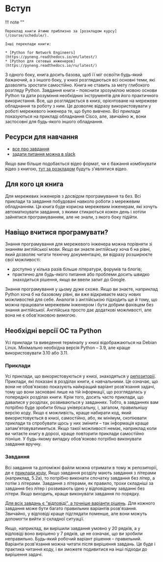 # Вступ

!!! note ""

	Переклад книги йтиме приблизно за [розкладом курсу](/course/schedule/).

    Інші переклади книги:

    * [Python for Network Engineers](https://pyneng.readthedocs.io/en/latest/)
    * [Python для сетевых инженеров](https://pyneng.readthedocs.io/ru/latest/)

З одного боку, книга досить базова, щоб її міг освоїти будь-який бажаючий,
а з іншого боку, у книзі розглядаються всі основні теми, які дозволять зростати
самостійно. Книга не ставить за мету глибокого розгляду Python. Завдання 
книги – пояснити зрозумілою мовою основи Python та дати розуміння необхідних
інструментів для його практичного використання. Все, що розглядається в книзі,
орієнтоване на мережеве обладнання та роботу з ним. Це дозволяє відразу
використовувати у роботі мережевого інженера те, що було вивчено.
Всі приклади показуються на прикладі обладнання Cisco, але, звичайно ж,
вони застосовні для будь-якого іншого обладнання.

## Ресурси для навчання

-  [все про завдання](/tasks/)
-  [задати питання можна в slack](https://join.slack.com/t/pynenguk/shared_invite/zt-1ulyc49it-gM1aZ87gkOL183SOOeIhDg)

Якщо вам більше подобається відео формат, чи є бажання комбінувати відео з
книгою, [тут за розкладом](/course/schedule/) будуть з'являтися відео. 

## Для кого ця книга

Для мережевих інженерів з досвідом програмування та без. Всі приклади та завдання
побудовані навколо роботи з мережевим обладнанням. Ця книга буде корисна мережевим
інженерам, які хочуть автоматизувати завдання, з якими стикаються кожен день і хотіли
зайнятися програмуванням, але не знали, з якого боку підійти.


## Навіщо вчитися програмувати?

Знання програмування для мережевого інженера можна порівняти зі знанням англійської мови.
Якщо ви знаєте англійську хоча б на рівні, який дозволяє читати технічну документацію, ви відразу розширюєте свої можливості:

* доступно у кілька разів більше літератури, форумів та блогів;
* практично для будь-якого питання або проблеми досить швидко знаходиться рішення, якщо ви ввели запит до Google.

Знання програмування у цьому дуже схоже. Якщо ви знаєте, наприклад Python хоча
б на базовому рівні, ви вже відкриваєте масу нових можливостей для себе. Аналогія
з англійською підходить ще й тому, що можна працювати мережевим інженером і бути добрим
фахівцем без знання англійської. Англійська просто дає додаткові можливості, але вона не є обов'язковою вимогою.


## Необхідні версії ОС та Python

Усі приклади та виведення терміналу у книзі відображаються на Debian Linux.
Мінімально необхідна версія Python – 3.9, але краще використовувати 3.10 або 3.11.


### Приклади

Усі приклади, що використовуються у книзі, знаходяться у [репозиторії](https://github.com/natenka/pynenguk-tasks).
Приклади, які показані в розділах книги, є навчальними. Це означає, що вони не
обов'язково показують найкращий варіант розв'язання задачі, тому що вони
засновані лише на тій інформації, що розглядалась у попередніх розділах книги.
Крім того, досить часто приклади, що давалися у розділах, розвиваються у
завданнях. Тобто, в завданнях вам потрібно буде зробити більш
універсальну, і, загалом, правильнішу версію коду. Якщо є можливість, краще
набирати код, який використовується в книзі, самостійно, або, як мінімум,
скопіювати приклади та спробувати щось у них змінити – так інформація краще
запам'ятовуватиметься. Якщо такої можливості немає, наприклад коли ви читаєте
книгу в дорозі, краще повторити приклади самостійно пізніше. У будь-якому
випадку обов'язково потрібно виконувати завдання вручну.


### Завдання

Всі завдання та допоміжні файли можна отримати в тому ж репозиторії, де є
[приклади коду](https://github.com/natenka/pynenguk-tasks),
Якщо завдання розділу мають завдання з літерами (наприклад,
5.2a), то потрібно виконати спочатку завдання без літер, а потім з літерами.
Завдання з літерами, як правило, трохи складніші за завдання без літер і
розвивають ідею у відповідному завданні без літери. Якщо виходить, краще
виконувати завдання по порядку.

[Для всіх завдань є "відповіді", а точніше варіанти рішень](https://github.com/natenka/pyneng-answers).
Для кожного завдання
може бути багато правильних варіантів розв'язання. Звичайно, у відповіді краще
підглядати поменше, але вони можуть допомогти вийти зі складної ситуації.

Якщо, наприклад, ви вирішили завдання умовно у 20 рядків, а у відповіді воно
вирішено у 7 рядків, це не означає, що ви зробили неправильно. Будь-який
робочий варіант рішення – правильний. Варіанти розв'язання можна читати після
вирішення завдань. Це буде і практика читання коду, і ви зможете подивитися на
інші підходи до вирішення задачі.

